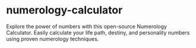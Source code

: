 # numerology-calculator
Explore the power of numbers with this open-source Numerology Calculator. Easily calculate your life path, destiny, and personality numbers using proven numerology techniques.
